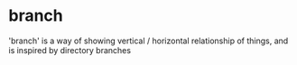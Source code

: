 # branch
'branch' is a way of showing vertical / horizontal relationship of things, and is inspired by directory branches

